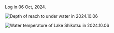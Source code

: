 Log in 06 Oct, 2024.  
  
<img src="https://github.com/siaflab/Deep_Water_Data_Logging_At_Lake_Shikotu/blob/main/Log_Data/20241006/Depth(m)_20241006.png" alt="
Depth of reach to under water in 2024.10.06" title="Depth of reach to under water in 2024.10.06">  
  
<img src="https://github.com/siaflab/Deep_Water_Data_Logging_At_Lake_Shikotu/blob/main/Log_Data/20241006/Temperature(deg C)_20241006.png" alt="
Water temperature of Lake Shikotsu in 2024.10.06" title="Water temperature of Lake Shikotsu in 2024.10.06">  
